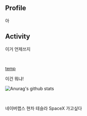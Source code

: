 ## Profile

아
<br>

## Activity
이거 언제쓰지

<br>

[temp](https://github.com/yunho0130/tensorflow-lite)

이건 뭐냐!

![Anurag's github stats](https://github-readme-stats.vercel.app/api?username=ProtossDragoon&title_color=fceecc&text_color=ffffff&show_icons=true&icon_color=cdafcf&bg_color=45,7e6396,5f4b72)

<br>

네이버랩스 현차 테슬라 SpaceX 가고싶다
